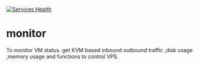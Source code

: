 [![Services Health](https://tpeg217qxua.montastic.io/badge)](https://tpeg217qxua.montastic.io)
# monitor
To monitor VM status.  get KVM based inbound outbound traffic ,disk usage ,memory usage and functions to control
VPS.
